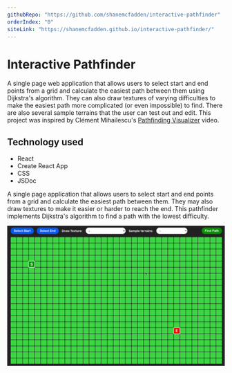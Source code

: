 ```yaml
---
githubRepo: "https://github.com/shanemcfadden/interactive-pathfinder"
orderIndex: "0"
siteLink: "https://shanemcfadden.github.io/interactive-pathfinder/"
---
```


# Interactive Pathfinder

A single page web application that allows users to select start and end points from a grid and calculate the easiest path between them using Dijkstra's algorithm. They can also draw textures of varying difficulties to make the easiest path more complicated (or even impossible) to find. There are also several sample terrains that the user can test out and edit. This project was inspired by Clément Mihailescu's [Pathfinding Visualizer](https://www.youtube.com/watch?v=msttfIHHkak) video.

## Technology used

- React
- Create React App
- CSS
- JSDoc

A single page application that allows users to select start and end points from a grid and calculate the easiest path between them. They may also draw textures to make it easier or harder to reach the end. This pathfinder implements Dijkstra's algorithm to find a path with the lowest difficulty.

[![Interactive pathfinder screencap](../images/interactivePathfinderScreencap.gif)](https://shanemcfadden.github.io/interactive-pathfinder/)
